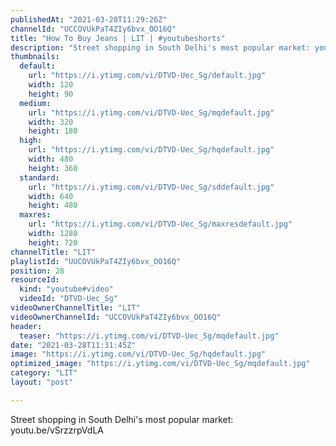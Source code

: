 ```yaml
---
publishedAt: "2021-03-28T11:29:26Z"
channelId: "UCCOVUkPaT4ZIy6bvx_OO16Q"
title: "How To Buy Jeans | LIT | #youtubeshorts"
description: "Street shopping in South Delhi's most popular market: youtu.be/vSrzzrpVdLA"
thumbnails:
  default:
    url: "https://i.ytimg.com/vi/DTVD-Uec_Sg/default.jpg"
    width: 120
    height: 90
  medium:
    url: "https://i.ytimg.com/vi/DTVD-Uec_Sg/mqdefault.jpg"
    width: 320
    height: 180
  high:
    url: "https://i.ytimg.com/vi/DTVD-Uec_Sg/hqdefault.jpg"
    width: 480
    height: 360
  standard:
    url: "https://i.ytimg.com/vi/DTVD-Uec_Sg/sddefault.jpg"
    width: 640
    height: 480
  maxres:
    url: "https://i.ytimg.com/vi/DTVD-Uec_Sg/maxresdefault.jpg"
    width: 1280
    height: 720
channelTitle: "LIT"
playlistId: "UUCOVUkPaT4ZIy6bvx_OO16Q"
position: 28
resourceId:
  kind: "youtube#video"
  videoId: "DTVD-Uec_Sg"
videoOwnerChannelTitle: "LIT"
videoOwnerChannelId: "UCCOVUkPaT4ZIy6bvx_OO16Q"
header:
  teaser: "https://i.ytimg.com/vi/DTVD-Uec_Sg/mqdefault.jpg"
date: "2021-03-28T11:31:45Z"
image: "https://i.ytimg.com/vi/DTVD-Uec_Sg/hqdefault.jpg"
optimized_image: "https://i.ytimg.com/vi/DTVD-Uec_Sg/mqdefault.jpg"
category: "LIT"
layout: "post"

---
```

Street shopping in South Delhi's most popular market: youtu.be/vSrzzrpVdLA